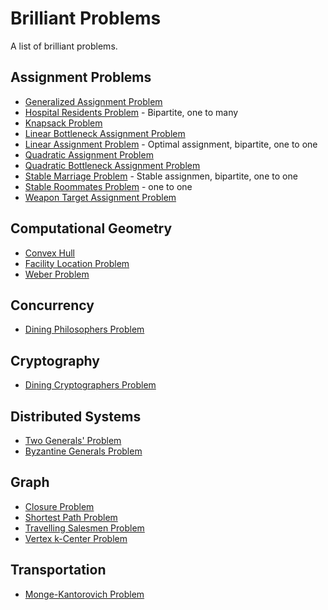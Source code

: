 Brilliant Problems
==================

A list of brilliant problems.

Assignment Problems
-------------------
* [Generalized Assignment Problem](https://en.wikipedia.org/wiki/Generalized_assignment_problem)
* [Hospital Residents Problem](https://en.wikipedia.org/wiki/National_Resident_Matching_Program#Matching_algorithm) - Bipartite, one to many
* [Knapsack Problem](https://en.wikipedia.org/wiki/Knapsack_problem)
* [Linear Bottleneck Assignment Problem](https://en.wikipedia.org/wiki/Linear_bottleneck_assignment_problem)
* [Linear Assignment Problem](https://en.wikipedia.org/wiki/Assignment_problem) - Optimal assignment, bipartite, one to one
* [Quadratic Assignment Problem](https://en.wikipedia.org/wiki/Quadratic_assignment_problem)
* [Quadratic Bottleneck Assignment Problem](https://en.wikipedia.org/wiki/Quadratic_bottleneck_assignment_problem)
* [Stable Marriage Problem](https://en.wikipedia.org/wiki/Stable_marriage_problem) - Stable assignmen, bipartite, one to one
* [Stable Roommates Problem](https://en.wikipedia.org/wiki/Stable_roommates_problem) - one to one
* [Weapon Target Assignment Problem](https://en.wikipedia.org/wiki/Weapon_target_assignment_problem)

Computational Geometry
---------------------
* [Convex Hull](https://en.wikipedia.org/wiki/Convex_hull)
* [Facility Location Problem](https://en.wikipedia.org/wiki/Facility_location_problem)
* [Weber Problem](https://en.wikipedia.org/wiki/Weber_problem)

Concurrency
-----------
* [Dining Philosophers Problem](https://en.wikipedia.org/wiki/Dining_philosophers_problem)

Cryptography
------------
* [Dining Cryptographers Problem](https://en.wikipedia.org/wiki/Dining_cryptographers_problem)

Distributed Systems
-------------------
* [Two Generals' Problem](https://en.wikipedia.org/wiki/Two_Generals%27_Problem)
* [Byzantine Generals Problem](https://en.wikipedia.org/wiki/Byzantine_fault)

Graph
-----
* [Closure Problem](https://en.wikipedia.org/wiki/Closure_problem)
* [Shortest Path Problem](https://en.wikipedia.org/wiki/Shortest_path_problem)
* [Travelling Salesmen Problem](https://en.wikipedia.org/wiki/Travelling_salesman_problem)
* [Vertex k-Center Problem](https://en.wikipedia.org/wiki/Vertex_k-center_problem)

Transportation
--------------
* [Monge-Kantorovich Problem](https://en.wikipedia.org/wiki/Transportation_theory_(mathematics))
